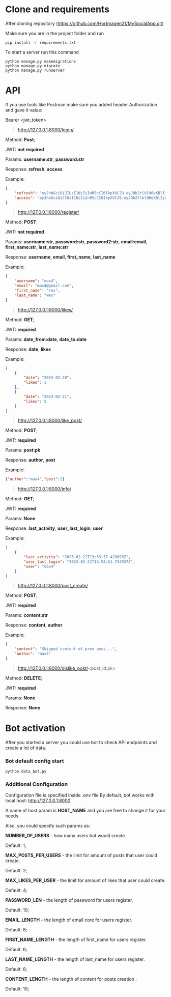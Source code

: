 # Clone and requirements
After cloning repository (https://github.com/Hortmagen21/MySocialApp.git)

Make sure you are in the project folder and run 
```shell
pip install -r requirements.txt
```

To start a server run this command
```shell
python manage.py makemigrations
python manage.py migrate
python manage.py runserver
```

# API
If you use tools like Postman make sure you added header Authorization and gave it value:

Bearer <jwt_token>

> http://127.0.0.1:8000/login/

Method: **Post**;

JWT: **not required**

Params: **username:str**, **password:str**

Response: **refresh**, **access** 

Example:

```json
{
    "refresh": "eyJhbGciOiJIUzI1NiIsInR5cCI6IkpXVCJ9.eyJ0b2tlbl90eXBlIjoicmVmcmVzaCIsImV4cCI6MTY3NzA3NTQ2NiwiaWF0IjoxNjc2OTg5MDY2LCJqdGkiOiJhNmIxMDRjMjkzNDM0OTY4YTZkMDUxYTFjNDAzOGI0ZCIsInVzZXJfaWQiOjUsInVzZXJuYW1lIjoibWF4NCJ9.SgXAQ4NcV1Xh_NcqlBj5tFS9EkHG8sK0EExXe98NJ2g",
    "access": "eyJhbGciOiJIUzI1NiIsInR5cCI6IkpXVCJ9.eyJ0b2tlbl90eXBlIjoiYWNjZXNzIiwiZXhwIjoxNjc2OTkwODY2LCJpYXQiOjE2NzY5ODkwNjYsImp0aSI6IjEzZjBhZjE4ZTlmOTQ1YTk5NjI3NDBjMzdlMjIwYTM3IiwidXNlcl9pZCI6NSwidXNlcm5hbWUiOiJtYXg0In0.n9X7wdWnoGJ-BGlmaWzeiebZ0LlAWf7MNrfW6fMa0DY"
}
```


> http://127.0.0.1:8000/register/

Method: **POST**;

JWT: **not required**

Params: **username:str**, **password:str**, **password2:str**, **email:email**, **first_name:str**, **last_name:str**

Response: **username**, **email**, **first_name**, **last_name**

Example:
```json
{
    "username": "max4",
    "email": "max4@gmail.com",
    "first_name": "rex",
    "last_name": "wex"
}
```

> http://127.0.0.1:8000/likes/

Method: **GET**;

JWT: **required**

Params: **date_from:date**, **date_to:date** 

Response: **date**, **likes**

Example:
```json
[
    {
        "date": "2023-02-20",
        "likes": 1
    },
    {
        "date": "2023-02-21",
        "likes": 5
    }
]
```

> http://127.0.0.1:8000/like_post/

Method: **POST**;

JWT: **required**

Params: **post:pk**

Response: **author**, **post**

Example:
```json
{"author":"max4","post":2}
```

> http://127.0.0.1:8000/info/

Method: **GET**;

JWT: **required**

Params: **None**

Response: **last_activity**, **user_last_login**, **user**

Example:
```json
[
    {
        "last_activity": "2023-02-21T13:53:37.429893Z",
        "user_last_login": "2023-02-21T13:53:51.734937Z",
        "user": "max4"
    }
]
```

> http://127.0.0.1:8000/post_create/

Method: **POST**;

JWT: **required**

Params: **content:str**

Response: **content**, **author**

Example:
```json
{
    "content": "Skipped content of prev post...",
    "author": "max4"
}
```

> http://127.0.0.1:8000/dislike_post/<post_id:pk>

Method: **DELETE**;

JWT: **required**

Params: **None**

Response: **None**


# Bot activation

After you started a server you could use bot
to check API endpoints and create a lot of data.

### Bot default config start

```shell
python data_bot.py
```

### Additional Configuration
Configuration file is specified inside .env file
By default, bot works with local host: http://127.0.0.1:8000

A name of host param is **HOST_NAME** and you are free to change it for your needs

Also, you could specify such params as:

**NUMBER_OF_USERS** - how many users bot would create.

Default: 1;

**MAX_POSTS_PER_USERS** - the limit for amount of posts that user could create.

Default: 2;

**MAX_LIKES_PER_USER** - the limit for amount of likes that user could create.

Default: 4;

**PASSWORD_LEN** - the length of password for users register.

Default: 10;


**EMAIL_LENGTH** - the length of email core for users register.

Default: 8;

**FIRST_NAME_LENGTH** - the length of first_name for users register.

Default: 6;

**LAST_NAME_LENGTH** - the length of last_name for users register.

Default: 6;

**CONTENT_LENGTH** - the length of content for posts creation .

Default: 10;
